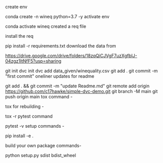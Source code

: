 create env

conda create -n wineq python=3.7 -y
activate env

conda activate wineq
created a req file

install the req

pip install -r requirements.txt
download the data from

https://drive.google.com/drive/folders/18zqQiCJVgF7uzXgfbIJ-04zgz1ItNfF5?usp=sharing

git init
dvc init 
dvc add data_given/winequality.csv
git add .
git commit -m "first commit"
oneliner updates for readme

git add . && git commit -m "update Readme.md"
git remote add origin https://github.com/c17hawke/simple-dvc-demo.git
git branch -M main
git push origin main
tox command -

tox
for rebuilding -

tox -r 
pytest command

pytest -v
setup commands -

pip install -e . 

build your own package commands-

python setup.py sdist bdist_wheel